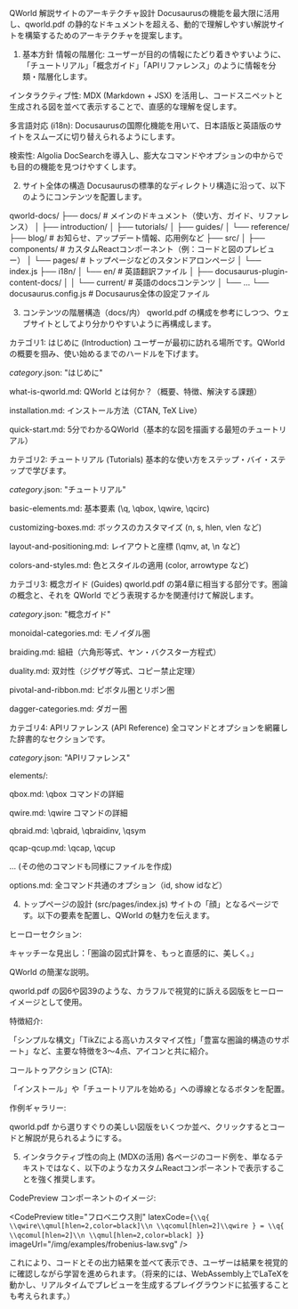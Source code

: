 QWorld 解説サイトのアーキテクチャ設計
Docusaurusの機能を最大限に活用し、qworld.pdf の静的なドキュメントを超える、動的で理解しやすい解説サイトを構築するためのアーキテクチャを提案します。

1. 基本方針
情報の階層化: ユーザーが目的の情報にたどり着きやすいように、「チュートリアル」「概念ガイド」「APIリファレンス」のように情報を分類・階層化します。

インタラクティブ性: MDX (Markdown + JSX) を活用し、コードスニペットと生成される図を並べて表示することで、直感的な理解を促します。

多言語対応 (i18n): Docusaurusの国際化機能を用いて、日本語版と英語版のサイトをスムーズに切り替えられるようにします。

検索性: Algolia DocSearchを導入し、膨大なコマンドやオプションの中からでも目的の機能を見つけやすくします。

2. サイト全体の構造
Docusaurusの標準的なディレクトリ構造に沿って、以下のようにコンテンツを配置します。

qworld-docs/
├── docs/                # メインのドキュメント（使い方、ガイド、リファレンス）
│   ├── introduction/
│   ├── tutorials/
│   ├── guides/
│   └── reference/
├── blog/                # お知らせ、アップデート情報、応用例など
├── src/
│   ├── components/      # カスタムReactコンポーネント（例：コードと図のプレビュー）
│   └── pages/           # トップページなどのスタンドアロンページ
│       └── index.js
├── i18n/
│   └── en/              # 英語翻訳ファイル
│       ├── docusaurus-plugin-content-docs/
│       │   └── current/ # 英語のdocsコンテンツ
│       └── ...
└── docusaurus.config.js # Docusaurus全体の設定ファイル

3. コンテンツの階層構造（docs/内）
qworld.pdf の構成を参考にしつつ、ウェブサイトとしてより分かりやすいように再構成します。

カテゴリ1: はじめに (Introduction)
ユーザーが最初に訪れる場所です。QWorld の概要を掴み、使い始めるまでのハードルを下げます。

_category_.json: "はじめに"

what-is-qworld.md: QWorld とは何か？（概要、特徴、解決する課題）

installation.md: インストール方法（CTAN, TeX Live）

quick-start.md: 5分でわかるQWorld（基本的な図を描画する最短のチュートリアル）

カテゴリ2: チュートリアル (Tutorials)
基本的な使い方をステップ・バイ・ステップで学びます。

_category_.json: "チュートリアル"

basic-elements.md: 基本要素 (\q, \qbox, \qwire, \qcirc)

customizing-boxes.md: ボックスのカスタマイズ (n, s, hlen, vlen など)

layout-and-positioning.md: レイアウトと座標 (\qmv, at, \n など)

colors-and-styles.md: 色とスタイルの適用 (color, arrowtype など)

カテゴリ3: 概念ガイド (Guides)
qworld.pdf の第4章に相当する部分です。圏論の概念と、それを QWorld でどう表現するかを関連付けて解説します。

_category_.json: "概念ガイド"

monoidal-categories.md: モノイダル圏

braiding.md: 組紐（六角形等式、ヤン・バクスター方程式）

duality.md: 双対性（ジグザグ等式、コピー禁止定理）

pivotal-and-ribbon.md: ピボタル圏とリボン圏

dagger-categories.md: ダガー圏

カテゴリ4: APIリファレンス (API Reference)
全コマンドとオプションを網羅した辞書的なセクションです。

_category_.json: "APIリファレンス"

elements/:

qbox.md: \qbox コマンドの詳細

qwire.md: \qwire コマンドの詳細

qbraid.md: \qbraid, \qbraidinv, \qsym

qcap-qcup.md: \qcap, \qcup

... (その他のコマンドも同様にファイルを作成)

options.md: 全コマンド共通のオプション（id, show idなど）

4. トップページの設計 (src/pages/index.js)
サイトの「顔」となるページです。以下の要素を配置し、QWorld の魅力を伝えます。

ヒーローセクション:

キャッチーな見出し：「圏論の図式計算を、もっと直感的に、美しく。」

QWorld の簡潔な説明。

qworld.pdf の図6や図39のような、カラフルで視覚的に訴える図版をヒーローイメージとして使用。

特徴紹介:

「シンプルな構文」「TikZによる高いカスタマイズ性」「豊富な圏論的構造のサポート」など、主要な特徴を3〜4点、アイコンと共に紹介。

コールトゥアクション (CTA):

「インストール」や「チュートリアルを始める」への導線となるボタンを配置。

作例ギャラリー:

qworld.pdf から選りすぐりの美しい図版をいくつか並べ、クリックするとコードと解説が見られるようにする。

5. インタラクティブ性の向上 (MDXの活用)
各ページのコード例を、単なるテキストではなく、以下のようなカスタムReactコンポーネントで表示することを強く推奨します。

CodePreview コンポーネントのイメージ:

<CodePreview
  title="フロベニウス則"
  latexCode={`
\\q{
  \\qwire\\qmul[hlen=2,color=black]\\n
  \\qcomul[hlen=2]\\qwire
} = \\q{
  \\qcomul[hlen=2]\\n
  \\qmul[hlen=2,color=black]
}
  `}
  imageUrl="/img/examples/frobenius-law.svg"
/>

これにより、コードとその出力結果を並べて表示でき、ユーザーは結果を視覚的に確認しながら学習を進められます。（将来的には、WebAssembly上でLaTeXを動かし、リアルタイムでプレビューを生成するプレイグラウンドに拡張することも考えられます。）